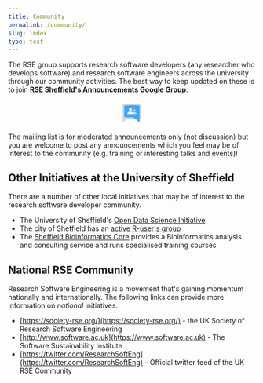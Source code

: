 ```yaml
---
title: Community
permalink: /community/
slug: index
type: text
---
```


The RSE group supports research software developers (any researcher who develops software) and research software engineers
across the university through our community activities.
The best way to keep updated on these is to 
join [**RSE Sheffield's Announcements Google Group**](https://groups.google.com/a/sheffield.ac.uk/g/rse-group):

<a href="https://groups.google.com/a/sheffield.ac.uk/g/rse-group">
<img src="/assets/images/google-group.png" alt="RSE Sheffield Announcement Google Group" style="display: block; margin-left: auto; margin-right: auto; width: 10%;" />
</a>

The mailing list is for moderated announcements only (not discussion) but
you are welcome to post any announcements which you feel may be of interest to the community
(e.g. training or interesting talks and events)!


## Other Initiatives at the University of Sheffield

There are a number of other local initiatives that may be of interest to the research software developer community.

* The University of Sheffield's [Open Data Science Initiative](http://opendsi.cc)
* The city of Sheffield has an [active R-user's group](https://sheffieldr.github.io/)
* The [Sheffield Bioinformatics Core](http://sbc.shef.ac.uk) provides a Bioinformatics analysis and consulting service and runs specialised training courses

## National RSE Community

Research Software Engineering is a movement that's gaining momentum nationally and internationally.
The following links can provide more information on *national* initiatives.

* [https://society-rse.org/](https://society-rse.org/) - the UK Society of Research Software Engineering
* [http://www.software.ac.uk](https://www.software.ac.uk) - The Software Sustainability Institute
* [https://twitter.com/ResearchSoftEng](https://twitter.com/ResearchSoftEng) - Official twitter feed of the UK RSE Community
